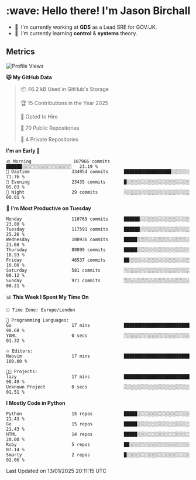 <h1 align="left" id="jason-title">:wave: Hello there! I'm Jason Birchall</h1>

- :office: &nbsp;I'm currently working at **GDS** as a Lead SRE for GOV.UK.
- :seedling: &nbsp;I’m currently learning **control** & **systems** theory.

<h2>Metrics</h2>

<!--START_SECTION:waka-->
![Profile Views](http://img.shields.io/badge/Profile%20Views-6-blue)

**🐱 My GitHub Data** 

> 📦 46.2 kB Used in GitHub's Storage 
 > 
> 🏆 15 Contributions in the Year 2025
 > 
> 💼 Opted to Hire
 > 
> 📜 70 Public Repositories 
 > 
> 🔑 4 Private Repositories 
 > 
**I'm an Early 🐤** 

```text
🌞 Morning                107966 commits      ██████░░░░░░░░░░░░░░░░░░░   23.19 % 
🌆 Daytime                334054 commits      ██████████████████░░░░░░░   71.76 % 
🌃 Evening                23435 commits       █░░░░░░░░░░░░░░░░░░░░░░░░   05.03 % 
🌙 Night                  29 commits          ░░░░░░░░░░░░░░░░░░░░░░░░░   00.01 % 
```
📅 **I'm Most Productive on Tuesday** 

```text
Monday                   110769 commits      ██████░░░░░░░░░░░░░░░░░░░   23.80 % 
Tuesday                  117591 commits      ██████░░░░░░░░░░░░░░░░░░░   25.26 % 
Wednesday                100936 commits      █████░░░░░░░░░░░░░░░░░░░░   21.68 % 
Thursday                 88099 commits       █████░░░░░░░░░░░░░░░░░░░░   18.93 % 
Friday                   46537 commits       ██░░░░░░░░░░░░░░░░░░░░░░░   10.00 % 
Saturday                 581 commits         ░░░░░░░░░░░░░░░░░░░░░░░░░   00.12 % 
Sunday                   971 commits         ░░░░░░░░░░░░░░░░░░░░░░░░░   00.21 % 
```


📊 **This Week I Spent My Time On** 

```text
🕑︎ Time Zone: Europe/London

💬 Programming Languages: 
Go                       17 mins             █████████████████████████   98.68 % 
YAML                     0 secs              ░░░░░░░░░░░░░░░░░░░░░░░░░   01.32 % 

🔥 Editors: 
Neovim                   17 mins             █████████████████████████   100.00 % 

🐱‍💻 Projects: 
lazy                     17 mins             █████████████████████████   98.49 % 
Unknown Project          0 secs              ░░░░░░░░░░░░░░░░░░░░░░░░░   01.51 % 
```

**I Mostly Code in Python** 

```text
Python                   15 repos            █████░░░░░░░░░░░░░░░░░░░░   21.43 % 
Go                       15 repos            █████░░░░░░░░░░░░░░░░░░░░   21.43 % 
HTML                     14 repos            █████░░░░░░░░░░░░░░░░░░░░   20.00 % 
Ruby                     5 repos             ██░░░░░░░░░░░░░░░░░░░░░░░   07.14 % 
Smarty                   2 repos             █░░░░░░░░░░░░░░░░░░░░░░░░   02.86 % 
```




 Last Updated on 13/01/2025 20:11:15 UTC
<!--END_SECTION:waka-->

<!-- links -->

[issues page]: https://github.com/jasonBirchall/jasonBirchall/issues "jasonBirchall/issues"

